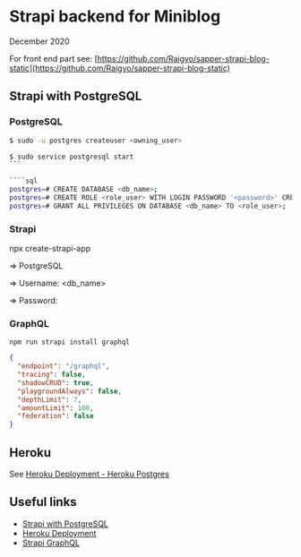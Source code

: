 # Strapi backend for Miniblog

December 2020

For front end part see:  [https://github.com/Raigyo/sapper-strapi-blog-static](https://github.com/Raigyo/sapper-strapi-blog-static)

## Strapi with PostgreSQL

### PostgreSQL

````bash
$ sudo -u postgres createuser <owning_user>

$ sudo service postgresql start
```

````sql
postgres=# CREATE DATABASE <db_name>;
postgres=# CREATE ROLE <role_user> WITH LOGIN PASSWORD '<password>' CREATEDB;
postgres=# GRANT ALL PRIVILEGES ON DATABASE <db_name> TO <role_user>;
````

### Strapi

npx create-strapi-app <my-app>

=> PostgreSQL

=> Username: <db_name>

=> Password: <password>

### GraphQL

`npm run strapi install graphql`

````json
{
  "endpoint": "/graphql",
  "tracing": false,
  "shadowCRUD": true,
  "playgroundAlways": false,
  "depthLimit": 7,
  "amountLimit": 100,
  "federation": false
}
````

## Heroku

See [Heroku Deployment - Heroku Postgres](https://strapi.io/documentation/3.0.0-beta.x/deployment/heroku.html)

## Useful links

- [Strapi with PostgreSQL](https://tute.io/install-configure-strapi-postgresql)
- [Heroku Deployment](https://strapi.io/documentation/3.0.0-beta.x/deployment/heroku.html)
- [Strapi GraphQL](https://strapi.io/documentation/3.0.0-beta.x/plugins/graphql.html#configurations)
